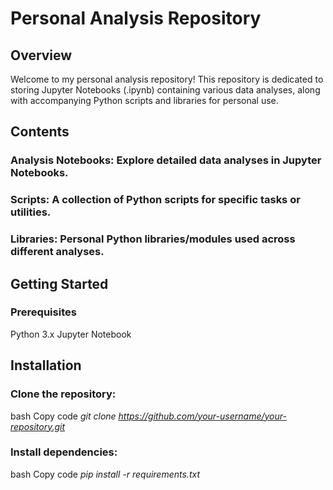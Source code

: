 # Personal Analysis Repository

## Overview
Welcome to my personal analysis repository! This repository is dedicated to storing Jupyter Notebooks (.ipynb) containing various data analyses, along with accompanying Python scripts and libraries for personal use.

## Contents

### Analysis Notebooks: Explore detailed data analyses in Jupyter Notebooks.

### Scripts: A collection of Python scripts for specific tasks or utilities.

### Libraries: Personal Python libraries/modules used across different analyses.

## Getting Started
### Prerequisites
Python 3.x
Jupyter Notebook

## Installation
### Clone the repository:

bash
Copy code
*git clone https://github.com/your-username/your-repository.git*

### Install dependencies:

bash
Copy code
*pip install -r requirements.txt*
